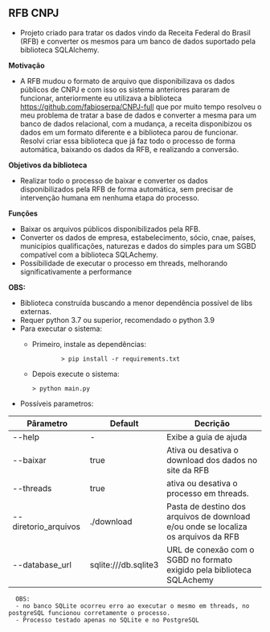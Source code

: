 ## RFB CNPJ

* Projeto criado para tratar os dados vindo da Receita Federal do Brasil (RFB)   e converter os mesmos para um banco de dados suportado pela biblioteca SQLAlchemy.

**Motivação**

* A RFB mudou o formato de arquivo que disponibilizava os dados públicos de CNPJ  e com isso os sistema anteriores pararam de funcionar, anteriormente eu utilizava  a biblioteca https://github.com/fabioserpa/CNPJ-full que por muito tempo resolveu  o meu problema de tratar a base de dados e converter a mesma para um banco de dados relacional, com a mudança, a receita disponibizou os dados em um formato diferente e a biblioteca parou de funcionar. Resolvi criar essa biblioteca que já faz todo o processo de forma automática, baixando os dados da RFB, e realizando a conversão.

**Objetivos da biblioteca**  
  
* Realizar todo o processo de baixar e converter os dados disponibilizados pela RFB  de forma automática, sem precisar de intervenção humana em nenhuma etapa do processo.  
  
**Funções**  
  
 - Baixar os arquivos públicos disponibilizados pela RFB.
 - Converter os dados de empresa, estabelecimento, sócio, cnae, países, municípios qualificações, naturezas e dados do simples para um SGBD compatível com a biblioteca SQLAchemy.  
- Possibilidade de executar o processo em threads, melhorando significativamente a performance    

**OBS:**  
  
* Biblioteca construída buscando a menor dependência possível de libs externas.
* Requer python 3.7 ou superior, recomendado o python 3.9
* Para executar o sistema:        
  - Primeiro, instale as dependências:   
	
				> pip install -r requirements.txt

  - Depois execute o sistema:  
  
		> python main.py    
		
* Possíveis parametros:  

| Pârametro 		   | Default 			  | Decrição 									|
|    --                |--                    |--                                           |
| --help    		   |  -					  | Exibe a guia de ajuda						|
| --baixar 			   | true 	   			  | Ativa ou desativa o download dos dados no site da RFB 																						|
| --threads 		   | true     			  | ativa ou desativa o processo em threads.  	|
| --diretorio_arquivos | ./download 		  | Pasta de destino dos arquivos de download e/ou onde se localiza os arquivos da RFB 														|
| --database_url 	   | sqlite:///db.sqlite3 | URL de conexão com o SGBD no formato exigido pela biblioteca SQLAchemy																	|

      OBS: 
      - no banco SQLite ocorreu erro ao executar o mesmo em threads, no postgreSQL funcionou corretamente o processo.
      - Processo testado apenas no SQLite e no PostgreSQL

